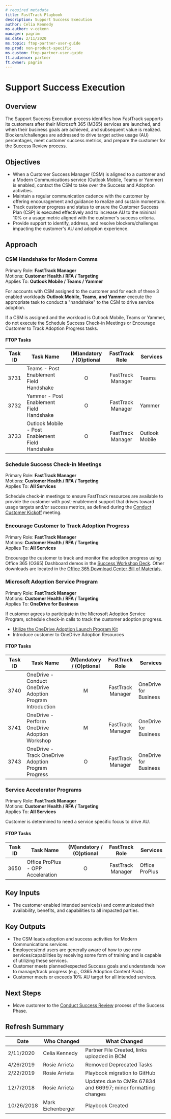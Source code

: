 ```yaml
---
# required metadata
title: FastTrack Playbook
description: Support Success Execution
author: Celia Kennedy
ms.author: v-cekenn
manager: pagrim
ms.date: 2/11/2020
ms.topic: ftop-partner-user-guide
ms.prod: non-product-specific
ms.custom: ftop-partner-user-guide
ft.audience: partner
ft.owner: pagrim
---
```


# Support Success Execution

## Overview

The Support Success Execution process identifies how FastTrack supports
its customers after their Microsoft 365 (M365) services are launched,
and when their business goals are achieved, and subsequent value is
realized. Blockers/challenges are addressed to drive target active usage
(AU) percentages, meet customer success metrics, and prepare the
customer for the Success Review process.

## Objectives

  - When a Customer Success Manager (CSM) is aligned to a custome​​r and
    a Modern Communications service (Outlook Mobile, Teams or Yammer) is
    enabled, contact the CSM to take over the Success and Adoption
    activities.
  - Maintain a regular communication cadence with the customer by
    offering encouragement and guidance to realize and sustain momentum.
  - Track customer progress and status to ensure the Customer Success
    Plan (CSP) is executed effectively and to increase AU to the minimal
    10% or a usage metric aligned with the customer's success criteria.
  - Provide support to identify, address, and resolve
    blockers/challenges impacting the customer's AU and adoption
    experience.

## Approach

### CSM Handshake for Modern Comms

Primary Role: **FastTrack Manager**  
Motions: **Customer Health / RFA / Targeting**  
Applies To: **Outlook Mobile / Teams / Yammer**

For accounts with CSM assigned to the customer and for each of these 3
enabled workloads **Outlook Mobile, Teams, and Yammer** execute the
appropriate task to conduct a "handshake" to the CSM to drive service
adoption.

If a CSM is assigned and the workload is Outlook Mobile, Teams or
Yammer, do not execute the Schedule Success Check-in Meetings or
Encourage Customer to Track Adoption Progress tasks.

#### FTOP Tasks

| Task ID | Task Name                                        | (M)andatory / (O)ptional |  FastTrack Role   | Services       |
| ------- | ------------------------------------------------ | :----------------------: | :---------------: | -------------- |
| 3731    | Teams - Post Enablement Field Handshake          |            O             | FastTrack Manager | Teams          |
| 3732    | Yammer - Post Enablement Field Handshake         |            O             | FastTrack Manager | Yammer         |
| 3733    | Outlook Mobile - Post Enablement Field Handshake |            O             | FastTrack Manager | Outlook Mobile |

### Schedule Success Check-in Meetings

Primary Role: **FastTrack Manager**  
Motions: **Customer Health / RFA / Targeting**  
Applies To: **All Services**

Schedule check-in meetings to ensure FastTrack resources are available
to provide the customer with post-enablement support that drives toward
usage targets and/or success metrics, as defined during the [Conduct
Customer Kickoff](initiate-conduct-customer-kickoff-partner.md)
meeting.

### Encourage Customer to Track Adoption Progress

Primary Role: **FastTrack Manager**  
Motions: **Customer Health / RFA / Targeting**  
Applies To: **All Services**

Encourage the customer to track and monitor the adoption progress using
Office 365 (O365) Dashboard demos in the [Success Workshop
Deck](https://aka.ms/oawlink23). Other downloads are located in the
[Office 365 Download Center Bill of
Materials](https://www.microsoft.com/en-us/download/details.aspx?id=54088).

### Microsoft Adoption Service Program

Primary Role: **FastTrack Manager**  
Motions: **Customer Health / RFA / Targeting**  
Applies To: **OneDrive for Business**

If customer agrees to participate in the Microsoft Adoption Service
Program, schedule check-in calls to track the customer adoption
progress.

  - [Utilize the OneDrive Adoption Launch Program
    Kit](https://aka.ms/OneDriveAdoptionLaunchProgramKit)
  - Introduce customer to OneDrive Adoption Resources

#### FTOP Tasks

| Task ID | Task Name                                                 | (M)andatory / (O)ptional |  FastTrack Role   | Services              |
| ------- | --------------------------------------------------------- | :----------------------: | :---------------: | --------------------- |
| 3740    | OneDrive - Conduct OneDrive Adoption Program Introduction |            M             | FastTrack Manager | OneDrive for Business |
| 3741    | OneDrive - Perform OneDrive Adoption Workshop             |            M             | FastTrack Manager | OneDrive for Business |
| 3743    | OneDrive - Track OneDrive Adoption Program Progress       |            O             | FastTrack Manager | OneDrive for Business |

### Service Accelerator Programs

Primary Role: **FastTrack Manager**  
Motions: **Customer Health / RFA / Targeting**  
Applies To: **All Services**

Customer is determined to need a service specific focus to drive AU.

#### FTOP Tasks

| Task ID | Task Name                         | (M)andatory / (O)ptional |  FastTrack Role   | Services       |
| ------- | --------------------------------- | :----------------------: | :---------------: | -------------- |
| 3650    | Office ProPlus - OPP Acceleration |            O             | FastTrack Manager | Office ProPlus |

## Key Inputs

  - The customer enabled intended service(s) and communicated their
    availability, benefits, and capabilities to all impacted parties.

## Key Outputs

  - The CSM leads adoption and success activities​ for Modern
    Communications services.
  - Employees/end users are generally aware of how to use new
    services/capabilities by receiving some form of training and is
    capable of utilizing these services.
  - Customer meets planned/expected Success goals and understands how to
    manage/track progress (e.g., O365 Adoption Content Pack).
  - Customer meets or exceeds 10% AU target for all intended services.

## Next Steps

  - Move customer to the [Conduct Success
    Review](success-conduct-success-review-partner.md) process of
    the Success Phase.

## Refresh Summary

| Date       | Who Changed       | What Changed                                                  |
| ---------- | ----------------- | ------------------------------------------------------------- |
| 2/11/2020  | Celia Kennedy     | Partner File Created, links uploaded in BCM                   |
| 4/26/2019  | Rosie Arrieta     | Removed Deprecated Tasks                                      |
| 2/22/2019  | Rosie Arrieta     | Playbook migration to GitHub                                  |
| 12/7/2018  | Rosie Arrieta     | Updates due to CMRs 67834 and 66997; minor formatting changes |
| 10/26/2018 | Mark Eichenberger | Playbook Created                                              |
